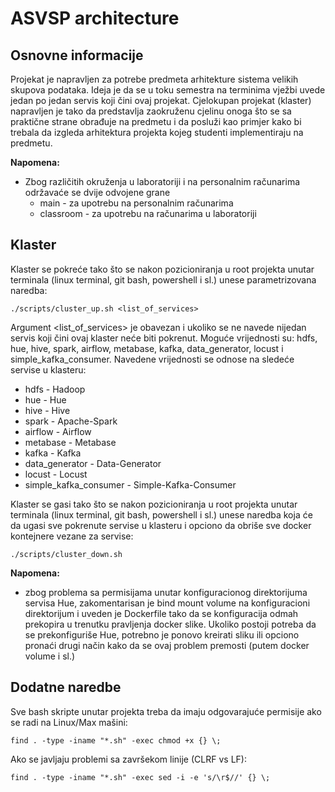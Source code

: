 # ASVSP architecture

## Osnovne informacije

Projekat je napravljen za potrebe predmeta arhitekture sistema velikih skupova podataka. Ideja je da se u toku semestra na terminima vježbi uvede jedan po jedan servis koji čini ovaj projekat. Cjelokupan projekat (klaster) napravljen je tako da predstavlja zaokruženu cjelinu onoga što se sa praktične strane obrađuje na predmetu i da posluži kao primjer kako bi trebala da izgleda arhitektura projekta kojeg studenti implementiraju na predmetu.

**Napomena:**
* Zbog različitih okruženja u laboratoriji i na personalnim računarima održavaće se dvije odvojene grane
    * main - za upotrebu na personalnim računarima
    * classroom - za upotrebu na računarima u laboratoriji

## Klaster

Klaster se pokreće tako što se nakon pozicioniranja u root projekta unutar terminala (linux terminal, git bash, powershell i sl.) unese parametrizovana naredba:

```./scripts/cluster_up.sh <list_of_services>```

Argument <list_of_services> je obavezan i ukoliko se ne navede nijedan servis koji čini ovaj klaster neće biti pokrenut. Moguće vrijednosti su: hdfs, hue, hive, spark, airflow, metabase, kafka, data_generator, locust i simple_kafka_consumer. Navedene vrijednosti se odnose na sledeće servise u klasteru:
* hdfs - Hadoop
* hue - Hue
* hive - Hive
* spark - Apache-Spark
* airflow - Airflow
* metabase - Metabase
* kafka - Kafka
* data_generator - Data-Generator
* locust - Locust
* simple_kafka_consumer - Simple-Kafka-Consumer

Klaster se gasi tako što se nakon pozicioniranja u root projekta unutar terminala (linux terminal, git bash, powershell i sl.) unese naredba koja će da ugasi sve pokrenute servise u klasteru i opciono da obriše sve docker kontejnere vezane za servise:

```./scripts/cluster_down.sh```

**Napomena:**
* zbog problema sa permisijama unutar konfiguracionog direktorijuma servisa Hue, zakomentarisan je bind mount volume na konfiguracioni direktorijum i uveden je Dockerfile tako da se konfiguracija odmah prekopira u trenutku pravljenja docker slike. Ukoliko postoji potreba da se prekonfiguriše Hue, potrebno je ponovo kreirati sliku ili opciono pronaći drugi način kako da se ovaj problem premosti (putem docker volume i sl.)

## Dodatne naredbe

Sve bash skripte unutar projekta treba da imaju odgovarajuće permisije ako se radi na Linux/Max mašini:

```find . -type -iname "*.sh" -exec chmod +x {} \;```

Ako se javljaju problemi sa završekom linije (CLRF vs LF):

```find . -type -iname "*.sh" -exec sed -i -e 's/\r$//' {} \;```